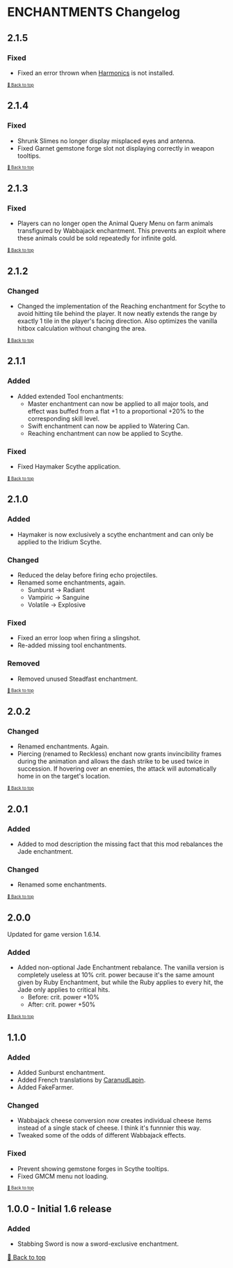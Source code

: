 ﻿# ENCHANTMENTS Changelog

## 2.1.5

### Fixed

* Fixed an error thrown when [Harmonics](../Harmonics) is not installed.

<sup><sup>[🔼 Back to top](#enchantments-changelog)</sup></sup>

## 2.1.4

### Fixed

* Shrunk Slimes no longer display misplaced eyes and antenna.
* Fixed Garnet gemstone forge slot not displaying correctly in weapon tooltips.

<sup><sup>[🔼 Back to top](#enchantments-changelog)</sup></sup>

## 2.1.3

### Fixed

* Players can no longer open the Animal Query Menu on farm animals transfigured by Wabbajack enchantment. This prevents an exploit where these animals could be sold repeatedly for infinite gold. 

<sup><sup>[🔼 Back to top](#enchantments-changelog)</sup></sup>

## 2.1.2

### Changed

* Changed the implementation of the Reaching enchantment for Scythe to avoid hitting tile behind the player. It now neatly extends the range by exactly 1 tile in the player's facing direction. Also optimizes the vanilla hitbox calculation without changing the area.

<sup><sup>[🔼 Back to top](#enchantments-changelog)</sup></sup>

## 2.1.1

### Added

* Added extended Tool enchantments:
  * Master enchantment can now be applied to all major tools, and effect was buffed from a flat +1 to a proportional +20% to the corresponding skill level.
  * Swift enchantment can now be applied to Watering Can.
  * Reaching enchantment can now be applied to Scythe.

### Fixed

* Fixed Haymaker Scythe application.

<sup><sup>[🔼 Back to top](#enchantments-changelog)</sup></sup>

## 2.1.0

### Added

* Haymaker is now exclusively a scythe enchantment and can only be applied to the Iridium Scythe.

### Changed

* Reduced the delay before firing echo projectiles. 
* Renamed some enchantments, again.
    * Sunburst -> Radiant
    * Vampiric -> Sanguine
    * Volatile -> Explosive

### Fixed

* Fixed an error loop when firing a slingshot.
* Re-added missing tool enchantments.

### Removed

* Removed unused Steadfast enchantment.

<sup><sup>[🔼 Back to top](#enchantments-changelog)</sup></sup>

## 2.0.2

### Changed

* Renamed enchantments. Again.
* Piercing (renamed to Reckless) enchant now grants invincibility frames during the animation and allows the dash strike to be used twice in succession. If hovering over an enemies, the attack will automatically home in on the target's location.

<sup><sup>[🔼 Back to top](#enchantments-changelog)</sup></sup>

## 2.0.1

### Added

* Added to mod description the missing fact that this mod rebalances the Jade enchantment.

### Changed

* Renamed some enchantments.

<sup><sup>[🔼 Back to top](#enchantments-changelog)</sup></sup>

## 2.0.0

Updated for game version 1.6.14.

### Added

* Added non-optional Jade Enchantment rebalance. The vanilla version is completely useless at 10% crit. power because it's the same amount given by Ruby Enchantment, but while the Ruby applies to every hit, the Jade only applies to critical hits.
    * Before: crit. power +10%
    * After: crit. power +50%

<sup><sup>[🔼 Back to top](#enchantments-changelog)</sup></sup>

## 1.1.0

### Added

* Added Sunburst enchantment.
* Added French translations by [CaranudLapin](https://github.com/CaranudLapin).
* Added FakeFarmer.

### Changed

* Wabbajack cheese conversion now creates individual cheese items instead of a single stack of cheese. I think it's funnnier this way.
* Tweaked some of the odds of different Wabbajack effects.

### Fixed

* Prevent showing gemstone forges in Scythe tooltips.
* Fixed GMCM menu not loading.

<sup><sup>[🔼 Back to top](#enchantments-changelog)</sup></sup>

## 1.0.0 - Initial 1.6 release

### Added

* Stabbing Sword is now a sword-exclusive enchantment.


[🔼 Back to top](#enchantments-changelog)
